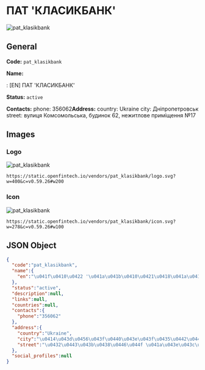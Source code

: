 
# ПАТ 'КЛАСИКБАНК' 
![pat_klasikbank](https://static.openfintech.io/vendors/pat_klasikbank/logo.svg?w=400&c=v0.59.26#w200)  

## General 
 
**Code:** `pat_klasikbank` 
 
**Name:** 
 
:	[EN] ПАТ 'КЛАСИКБАНК' 
 
**Status:** `active` 
 
**Contacts:** 
phone: 356062**Address:** 
country: Ukraine 
city: Дніпропетровськ 
street: вулиця Комсомольська, будинок 62, нежитлове приміщення №17 

## Images 

### Logo 
 
![pat_klasikbank](https://static.openfintech.io/vendors/pat_klasikbank/logo.svg?w=400&c=v0.59.26#w200)  

```
https://static.openfintech.io/vendors/pat_klasikbank/logo.svg?w=400&c=v0.59.26#w200
```  

### Icon 
 
![pat_klasikbank](https://static.openfintech.io/vendors/pat_klasikbank/icon.svg?w=278&c=v0.59.26#w100)  

```
https://static.openfintech.io/vendors/pat_klasikbank/icon.svg?w=278&c=v0.59.26#w100
```  

## JSON Object 

```json
{
  "code":"pat_klasikbank",
  "name":{
    "en":"\u041f\u0410\u0422 '\u041a\u041b\u0410\u0421\u0418\u041a\u0411\u0410\u041d\u041a'"
  },
  "status":"active",
  "description":null,
  "links":null,
  "countries":null,
  "contacts":{
    "phone":"356062"
  },
  "address":{
    "country":"Ukraine",
    "city":"\u0414\u043d\u0456\u043f\u0440\u043e\u043f\u0435\u0442\u0440\u043e\u0432\u0441\u044c\u043a",
    "street":"\u0432\u0443\u043b\u0438\u0446\u044f \u041a\u043e\u043c\u0441\u043e\u043c\u043e\u043b\u044c\u0441\u044c\u043a\u0430, \u0431\u0443\u0434\u0438\u043d\u043e\u043a 62, \u043d\u0435\u0436\u0438\u0442\u043b\u043e\u0432\u0435 \u043f\u0440\u0438\u043c\u0456\u0449\u0435\u043d\u043d\u044f \u211617"
  },
  "social_profiles":null
}
```  
